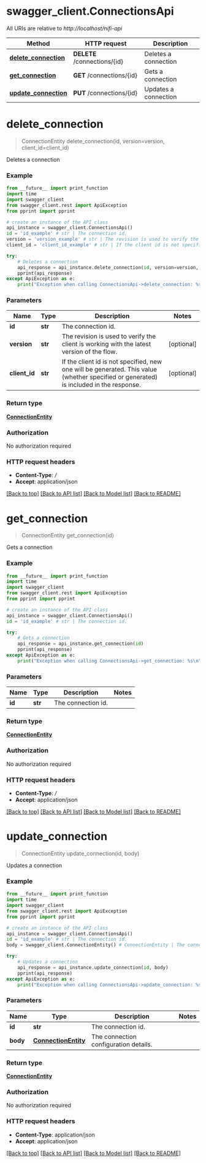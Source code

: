 # swagger_client.ConnectionsApi

All URIs are relative to *http://localhost/nifi-api*

Method | HTTP request | Description
------------- | ------------- | -------------
[**delete_connection**](ConnectionsApi.md#delete_connection) | **DELETE** /connections/{id} | Deletes a connection
[**get_connection**](ConnectionsApi.md#get_connection) | **GET** /connections/{id} | Gets a connection
[**update_connection**](ConnectionsApi.md#update_connection) | **PUT** /connections/{id} | Updates a connection


# **delete_connection**
> ConnectionEntity delete_connection(id, version=version, client_id=client_id)

Deletes a connection



### Example 
```python
from __future__ import print_function
import time
import swagger_client
from swagger_client.rest import ApiException
from pprint import pprint

# create an instance of the API class
api_instance = swagger_client.ConnectionsApi()
id = 'id_example' # str | The connection id.
version = 'version_example' # str | The revision is used to verify the client is working with the latest version of the flow. (optional)
client_id = 'client_id_example' # str | If the client id is not specified, new one will be generated. This value (whether specified or generated) is included in the response. (optional)

try: 
    # Deletes a connection
    api_response = api_instance.delete_connection(id, version=version, client_id=client_id)
    pprint(api_response)
except ApiException as e:
    print("Exception when calling ConnectionsApi->delete_connection: %s\n" % e)
```

### Parameters

Name | Type | Description  | Notes
------------- | ------------- | ------------- | -------------
 **id** | **str**| The connection id. | 
 **version** | **str**| The revision is used to verify the client is working with the latest version of the flow. | [optional] 
 **client_id** | **str**| If the client id is not specified, new one will be generated. This value (whether specified or generated) is included in the response. | [optional] 

### Return type

[**ConnectionEntity**](ConnectionEntity.md)

### Authorization

No authorization required

### HTTP request headers

 - **Content-Type**: */*
 - **Accept**: application/json

[[Back to top]](#) [[Back to API list]](../README.md#documentation-for-api-endpoints) [[Back to Model list]](../README.md#documentation-for-models) [[Back to README]](../README.md)

# **get_connection**
> ConnectionEntity get_connection(id)

Gets a connection



### Example 
```python
from __future__ import print_function
import time
import swagger_client
from swagger_client.rest import ApiException
from pprint import pprint

# create an instance of the API class
api_instance = swagger_client.ConnectionsApi()
id = 'id_example' # str | The connection id.

try: 
    # Gets a connection
    api_response = api_instance.get_connection(id)
    pprint(api_response)
except ApiException as e:
    print("Exception when calling ConnectionsApi->get_connection: %s\n" % e)
```

### Parameters

Name | Type | Description  | Notes
------------- | ------------- | ------------- | -------------
 **id** | **str**| The connection id. | 

### Return type

[**ConnectionEntity**](ConnectionEntity.md)

### Authorization

No authorization required

### HTTP request headers

 - **Content-Type**: */*
 - **Accept**: application/json

[[Back to top]](#) [[Back to API list]](../README.md#documentation-for-api-endpoints) [[Back to Model list]](../README.md#documentation-for-models) [[Back to README]](../README.md)

# **update_connection**
> ConnectionEntity update_connection(id, body)

Updates a connection



### Example 
```python
from __future__ import print_function
import time
import swagger_client
from swagger_client.rest import ApiException
from pprint import pprint

# create an instance of the API class
api_instance = swagger_client.ConnectionsApi()
id = 'id_example' # str | The connection id.
body = swagger_client.ConnectionEntity() # ConnectionEntity | The connection configuration details.

try: 
    # Updates a connection
    api_response = api_instance.update_connection(id, body)
    pprint(api_response)
except ApiException as e:
    print("Exception when calling ConnectionsApi->update_connection: %s\n" % e)
```

### Parameters

Name | Type | Description  | Notes
------------- | ------------- | ------------- | -------------
 **id** | **str**| The connection id. | 
 **body** | [**ConnectionEntity**](ConnectionEntity.md)| The connection configuration details. | 

### Return type

[**ConnectionEntity**](ConnectionEntity.md)

### Authorization

No authorization required

### HTTP request headers

 - **Content-Type**: application/json
 - **Accept**: application/json

[[Back to top]](#) [[Back to API list]](../README.md#documentation-for-api-endpoints) [[Back to Model list]](../README.md#documentation-for-models) [[Back to README]](../README.md)

